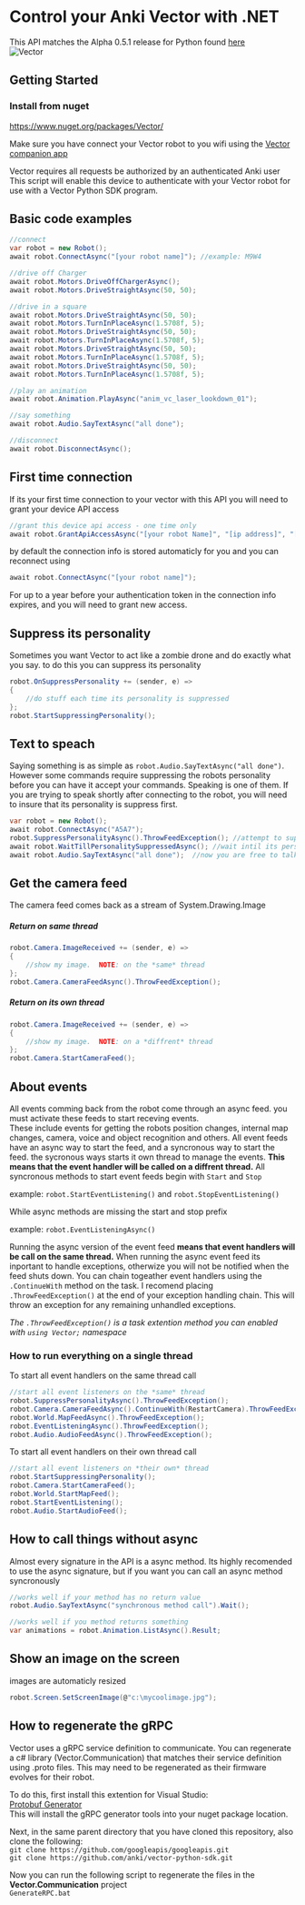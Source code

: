 # Control your Anki Vector with .NET

This API matches the Alpha 0.5.1 release for Python found [here](https://github.com/anki/vector-python-sdk)\
![Vector](https://raw.githubusercontent.com/anki/vector-python-sdk/master/docs/source/images/vector-sdk-alpha.jpg)

## Getting Started
### Install from nuget
https://www.nuget.org/packages/Vector/

Make sure you have connect your Vector robot to you wifi using the [Vector companion app](https://play.google.com/store/apps/details?id=com.anki.vector)

Vector requires all requests be authorized by an authenticated Anki user\
This script will enable this device to authenticate with your Vector robot for use with a Vector Python SDK program.

## Basic code examples
```cs
//connect
var robot = new Robot();
await robot.ConnectAsync("[your robot name]"); //example: M9W4

//drive off Charger
await robot.Motors.DriveOffChargerAsync();
await robot.Motors.DriveStraightAsync(50, 50);

//drive in a square
await robot.Motors.DriveStraightAsync(50, 50);
await robot.Motors.TurnInPlaceAsync(1.5708f, 5);
await robot.Motors.DriveStraightAsync(50, 50);
await robot.Motors.TurnInPlaceAsync(1.5708f, 5);
await robot.Motors.DriveStraightAsync(50, 50);
await robot.Motors.TurnInPlaceAsync(1.5708f, 5);
await robot.Motors.DriveStraightAsync(50, 50);
await robot.Motors.TurnInPlaceAsync(1.5708f, 5);

//play an animation
await robot.Animation.PlayAsync("anim_vc_laser_lookdown_01");

//say something
await robot.Audio.SayTextAsync("all done");

//disconnect
await robot.DisconnectAsync();
```

## First time connection
If its your first time connection to your vector with this API you will need to grant your device API access
```cs
//grant this device api access - one time only
await robot.GrantApiAccessAsync("[your robot Name]", "[ip address]", "[serial num]", "[user account]", "[password]");
```

by default the connection info is stored automaticly for you and you can reconnect using
```cs
await robot.ConnectAsync("[your robot name]");
```

For up to a year before your authentication token in the connection info expires, and you will need to grant new access.

## Suppress its personality
Sometimes you want Vector to act like a zombie drone and do exactly what you say.  to do this you can suppress its personality
```cs
robot.OnSuppressPersonality += (sender, e) =>
{
    //do stuff each time its personality is suppressed
};
robot.StartSuppressingPersonality();
```

## Text to speach
Saying something is as simple as `robot.Audio.SayTextAsync("all done")`.  However some commands require suppressing the robots personality before you can have it accept your commands.  Speaking is one of them.
If you are trying to speak shortly after connecting to the robot, you will need to insure that its personality is suppress first.
```cs
var robot = new Robot();
await robot.ConnectAsync("A5A7");
robot.SuppressPersonalityAsync().ThrowFeedException(); //attempt to suppress its personality
await robot.WaitTillPersonalitySuppressedAsync(); //wait intil its personality is suppressed
await robot.Audio.SayTextAsync("all done");  //now you are free to talk
```

## Get the camera feed
The camera feed comes back as a stream of System.Drawing.Image
##### Return on same thread
```cs
robot.Camera.ImageReceived += (sender, e) =>
{
	//show my image.  NOTE: on the *same* thread
};
robot.Camera.CameraFeedAsync().ThrowFeedException();
```
##### Return on its own thread
```cs
robot.Camera.ImageReceived += (sender, e) =>
{
	//show my image.  NOTE: on a *diffrent* thread
};
robot.Camera.StartCameraFeed();
```

## About events
All events comming back from the robot come through an async feed.  you must activate these feeds to start receving events.  
These include events for getting the robots position changes, internal map changes, camera, voice and object recognition and others.
All event feeds have an async way to start the feed, and a syncronous way to start the feed.  the sycronous ways starts it own thread to manage the events.  **This means that the event handler will be called on a diffrent thread.**
All syncronous methods to start event feeds begin with `Start` and `Stop`

example: `robot.StartEventListening()` and `robot.StopEventListening()`

While async methods are missing the start and stop prefix

example: `robot.EventListeningAsync()`

Running the async version of the event feed **means that event handlers will be call on the same thread.**
When running the async event feed its inportant to handle exceptions, otherwize you will not be notified when the feed shuts down.  You can chain togeather event handlers using the `.ContinueWith` method on the task.
I recomend placing `.ThrowFeedException()` at the end of your exception handling chain.  This will throw an exception for any remaining unhandled exceptions.  

*The `.ThrowFeedException()` is a task extention method you can enabled with `using Vector;` namespace*

### How to run everything on a single thread
To start all event handlers on the same thread call
```cs
//start all event listeners on the *same* thread
robot.SuppressPersonalityAsync().ThrowFeedException();
robot.Camera.CameraFeedAsync().ContinueWith(RestartCamera).ThrowFeedException();
robot.World.MapFeedAsync().ThrowFeedException();
robot.EventListeningAsync().ThrowFeedException();
robot.Audio.AudioFeedAsync().ThrowFeedException();
```

To start all event handlers on their own thread call
```cs
//start all event listeners on *their own* thread
robot.StartSuppressingPersonality();
robot.Camera.StartCameraFeed();
robot.World.StartMapFeed();
robot.StartEventListening();
robot.Audio.StartAudioFeed();
```

## How to call things without async
Almost every signature in the API is a async method.  Its highly recomended to use the async signature, but if you want you can call an async method syncronously
```cs
//works well if your method has no return value
robot.Audio.SayTextAsync("synchronous method call").Wait();

//works well if you method returns something
var animations = robot.Animation.ListAsync().Result;
```

## Show an image on the screen
images are automaticly resized
```cs
robot.Screen.SetScreenImage(@"c:\mycoolimage.jpg");
```


## How to regenerate the gRPC
Vector uses a gRPC service definition to communicate.  You can regenerate a c# library (Vector.Communication) that matches their service definition using .proto files.  This may need to be regenerated as their firmware evolves for their robot.

To do this, first install this extention for Visual Studio:\
[Protobuf Generator](https://marketplace.visualstudio.com/items?itemName=jonasjakobsson.ProtobufGeneratorvisualstudio)\
This will install the gRPC generator tools into your nuget package location.

Next, in the same parent directory that you have cloned this repository, also clone the following:\
`git clone https://github.com/googleapis/googleapis.git`\
`git clone https://github.com/anki/vector-python-sdk.git`

Now you can run the following script to regenerate the files in the **Vector.Communication** project\
`GenerateRPC.bat`